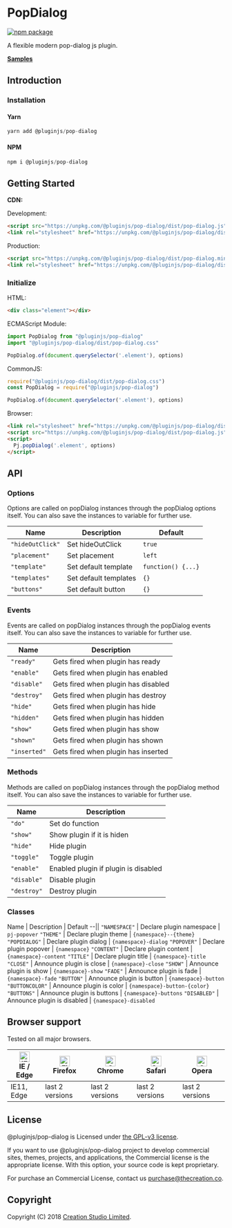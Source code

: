 # PopDialog

[![npm package](https://img.shields.io/npm/v/@pluginjs/pop-dialog.svg)](https://www.npmjs.com/package/@pluginjs/pop-dialog)

A flexible modern pop-dialog js plugin.

**[Samples](https://codesandbox.io/s/github/pluginjs/pluginjs/tree/master/modules/popDialog/samples)**

## Introduction
### Installation

#### Yarn

```javascript
yarn add @pluginjs/pop-dialog
```

#### NPM

```javascript
npm i @pluginjs/pop-dialog
```

## Getting Started

**CDN:**

Development:

```html
<script src="https://unpkg.com/@pluginjs/pop-dialog/dist/pop-dialog.js"></script>
<link rel="stylesheet" href="https://unpkg.com/@pluginjs/pop-dialog/dist/pop-dialog.css">
```

Production:

```html
<script src="https://unpkg.com/@pluginjs/pop-dialog/dist/pop-dialog.min.js"></script>
<link rel="stylesheet" href="https://unpkg.com/@pluginjs/pop-dialog/dist/pop-dialog.min.css">
```

### Initialize

HTML:

```html
<div class="element"></div>
```

ECMAScript Module:

```javascript
import PopDialog from "@pluginjs/pop-dialog"
import "@pluginjs/pop-dialog/dist/pop-dialog.css"

PopDialog.of(document.querySelector('.element'), options)
```

CommonJS:

```javascript
require("@pluginjs/pop-dialog/dist/pop-dialog.css")
const PopDialog = require("@pluginjs/pop-dialog")

PopDialog.of(document.querySelector('.element'), options)
```

Browser:

```html
<link rel="stylesheet" href="https://unpkg.com/@pluginjs/pop-dialog/dist/pop-dialog.css">
<script src="https://unpkg.com/@pluginjs/pop-dialog/dist/pop-dialog.js"></script>
<script>
  Pj.popDialog('.element', options)
</script>
```

## API

### Options

Options are called on popDialog instances through the popDialog options itself.
You can also save the instances to variable for further use.

Name | Description | Default
--|--|--
`"hideOutClick"` | Set hideOutClick | `true`
`"placement"` | Set placement | `left`
`"template"` | Set default template | `function() {...}`
`"templates"` | Set default templates | `{}`
`"buttons"` | Set default button | `{}`

### Events

Events are called on popDialog instances through the popDialog events itself.
You can also save the instances to variable for further use.

Name | Description
--|--
`"ready"` | Gets fired when plugin has ready
`"enable"` | Gets fired when plugin has enabled
`"disable"` | Gets fired when plugin has disabled
`"destroy"` | Gets fired when plugin has destroy
`"hide"` | Gets fired when plugin has hide
`"hidden"` | Gets fired when plugin has hidden
`"show"` | Gets fired when plugin has show
`"shown"` | Gets fired when plugin has shown
`"inserted"` | Gets fired when plugin has inserted

### Methods

Methods are called on popDialog instances through the popDialog method itself.
You can also save the instances to variable for further use.

Name | Description
--|--
`"do"` | Set do function
`"show"` | Show plugin if it is hiden
`"hide"` | Hide plugin
`"toggle"` | Toggle plugin
`"enable"` | Enabled plugin if plugin is disabled
`"disable"` | Disable plugin
`"destroy"` | Destroy plugin

### Classes

Name | Description | Default
--||
`"NAMESPACE"` | Declare plugin namespace | `pj-popover`
`"THEME"` | Declare plugin theme | `{namespace}--{theme}`
`"POPDIALOG"` | Declare plugin dialog | `{namespace}-dialog`
`"POPOVER"` | Declare plugin popover | `{namespace}`
`"CONTENT"` | Declare plugin content | `{namespace}-content`
`"TITLE"` | Declare plugin title | `{namespace}-title`
`"CLOSE"` | Announce plugin is close | `{namespace}-close`
`"SHOW"` | Announce plugin is show | `{namespace}-show`
`"FADE"` | Announce plugin is fade | `{namespace}-fade`
`"BUTTON"` | Announce plugin is button | `{namespace}-button`
`"BUTTONCOLOR"` | Announce plugin is color | `{namespace}-button-{color}`
`"BUTTONS"` | Announce plugin is buttons | `{namespace}-buttons`
`"DISABLED"` | Announce plugin is disabled | `{namespace}-disabled`

## Browser support

Tested on all major browsers.

| [<img src="https://raw.githubusercontent.com/alrra/browser-logos/master/src/edge/edge_48x48.png" alt="IE / Edge" width="24px" height="24px" />](http://godban.github.io/browsers-support-badges/)</br>IE / Edge | [<img src="https://raw.githubusercontent.com/alrra/browser-logos/master/src/firefox/firefox_48x48.png" alt="Firefox" width="24px" height="24px" />](http://godban.github.io/browsers-support-badges/)</br>Firefox | [<img src="https://raw.githubusercontent.com/alrra/browser-logos/master/src/chrome/chrome_48x48.png" alt="Chrome" width="24px" height="24px" />](http://godban.github.io/browsers-support-badges/)</br>Chrome | [<img src="https://raw.githubusercontent.com/alrra/browser-logos/master/src/safari/safari_48x48.png" alt="Safari" width="24px" height="24px" />](http://godban.github.io/browsers-support-badges/)</br>Safari | [<img src="https://raw.githubusercontent.com/alrra/browser-logos/master/src/opera/opera_48x48.png" alt="Opera" width="24px" height="24px" />](http://godban.github.io/browsers-support-badges/)</br>Opera |
| --------- | --------- | --------- | --------- | --------- |
| IE11, Edge| last 2 versions| last 2 versions| last 2 versions| last 2 versions|

## License

@pluginjs/pop-dialog is Licensed under [the GPL-v3 license](LICENSE).

If you want to use @pluginjs/pop-dialog project to develop commercial sites, themes, projects, and applications, the Commercial license is the appropriate license. With this option, your source code is kept proprietary.

For purchase an Commercial License, contact us purchase@thecreation.co.

## Copyright

Copyright (C) 2018 [Creation Studio Limited](creationstudio.com).
